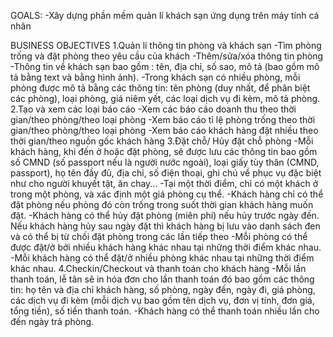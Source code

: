 GOALS:
-Xây dựng phần mềm quản lí khách sạn ứng dụng trên máy tính cá nhân

BUSINESS OBJECTIVES
1.Quản lí thông tin phòng và khách sạn -Tìm phòng trống và đặt phòng theo yêu cầu của khách -Thêm/sửa/xóa thông tin phòng -Thông tin về khách sạn bao gồm : tên, địa chỉ, số sao, mô tả (bao gồm mô tả bằng text và bằng hình ảnh). -Trong khách sạn có nhiều phòng, mỗi phòng được mô tả bằng các thông tin: tên phòng (duy nhất, để phân biệt các phòng), loại phòng, giá niêm yết, các loại dịch vụ đi kèm, mô tả phòng. 2.Tạo và xem các loại báo cáo -Xem các báo cáo doanh thu theo thời gian/theo phòng/theo loại phòng -Xem báo cáo tỉ lệ phòng trống theo thời gian/theo phòng/theo loại phòng -Xem báo cáo khách hàng đặt nhiều theo thời gian/theo nguồn gốc khách hàng 3.Đặt chỗ/ Hủy đặt chỗ phòng -Mỗi khách hàng, khi đến ở hoặc đặt phòng, sẽ được lưu các thông tin bao gồm số CMND (số passport nếu là người nước ngoài), loại giấy tùy thân (CMND, passport), họ tên đầy đủ, địa chỉ, số điện thoại, ghi chú về phục vụ đặc biệt như cho người khuyết tật, ăn chay... -Tại một thời điểm, chỉ có một khách ở trong một phòng, và xác định một giá phòng cụ thể. -Khách hàng chỉ có thể đặt phòng nếu phòng đó còn trống trong suốt thời gian khách hàng muốn đặt. -Khách hàng có thể hủy đặt phòng (miên phí) nếu hủy trước ngày đến. Nếu khách hàng hủy sau ngày đặt thì khách hàng bị lưu vào danh sách đen và có thể bị từ chối đặt phòng trong các lần tiếp theo -Mỗi phòng có thể được đặt/ở bởi nhiều khách hàng khác nhau tại những thời điểm khác nhau. -Mỗi khách hàng có thể đặt/ở nhiều phòng khác nhau tại những thời điểm khác nhau. 4.Checkin/Checkout và thanh toán cho khách hàng -Mỗi lần thanh toán, lễ tân sẽ in hóa đơn cho lần thanh toán đó bao gồm các thông tin: họ tên và địa chỉ khách hàng, số phòng, ngày đến, ngày đi, giá phòng, các dịch vụ đi kèm (mỗi dịch vụ bao gồm tên dịch vụ, đơn vị tính, đơn giá, tổng tiền), số tiền thanh toán. -Khách hàng có thể thanh toán nhiều lần cho đến ngày trả phòng.
